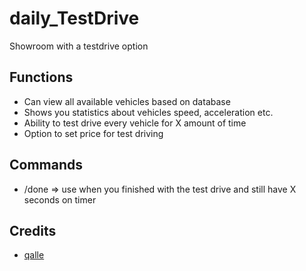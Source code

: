 # daily_TestDrive
Showroom with a testdrive option

## Functions
- Can view all available vehicles based on database
- Shows you statistics about vehicles speed, acceleration etc.
- Ability to test drive every vehicle for X amount of time
- Option to set price for test driving

## Commands
- /done => use when you finished with the test drive and still have X seconds on timer

## Credits
- [qalle](https://github.com/qalle-fivem/esx_carshowroom)